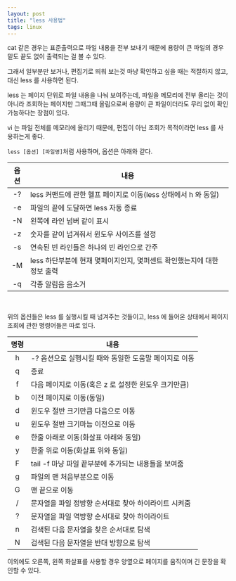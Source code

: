 ```yaml
---
layout: post
title: "less 사용법"
tags: linux
---
```


cat 같은 경우는 표준출력으로 파일 내용을 전부 보내기 때문에 용량이 큰 파일의 경우 밑도 끝도 없이 출력되는 걸 볼 수 있다.

그래서 일부분만 보거나, 편집기로 띄워 보는것 마냥 확인하고 싶을 때는 적절하지 않고, 대신 less 를 사용하면 된다.

less 는 페이지 단위로 파일 내용을 나눠 보여주는데, 파일을 메모리에 전부 올리는 것이 아니라 조회하는 페이지만 그때그때 올림으로써 용량이 큰 파일이더라도 무리 없이 확인 가능하다는 장점이 있다.

vi 는 파일 전체를 메모리에 올리기 때문에, 편집이 아닌 조회가 목적이라면 less 를 사용하는게 좋다.

```less [옵션] [파일명]```처럼 사용하며, 옵션은 아래와 같다.

| 옵션 | 내용 |
| :-: | --- |
| -? | less 커맨드에 관한 헬프 페이지로 이동(less 상태에서 h 와 동일) |
| -e | 파일의 끝에 도달하면 less 자동 종료 |
| -N | 왼쪽에 라인 넘버 같이 표시 |
| -z | 숫자를 같이 넘겨줘서 윈도우 사이즈를 설정 |
| -s | 연속된 빈 라인들은 하나의 빈 라인으로 간주 |
| -M | less 하단부분에 현재 몇페이지인지, 몇퍼센트 확인했는지에 대한 정보 출력 |
| -q | 각종 알림음 음소거 |

<br>

위의 옵션들은 less 를 실행시킬 때 넘겨주는 것들이고, less 에 들어온 상태에서 페이지 조회에 관한 명령어들은 따로 있다.

| 명령 | 내용 |
| :-: | --- |
| h | -? 옵션으로 실행시킬 때와 동일한 도움말 페이지로 이동 |
| q | 종료 |
| f | 다음 페이지로 이동(혹은 z 로 설정한 윈도우 크기만큼) |
| b | 이전 페이지로 이동(동일) |
| d | 윈도우 절반 크기만큼 다음으로 이동 |
| u | 윈도우 절반 크기마늠 이전으로 이동 |
| e | 한줄 아래로 이동(화살표 아래와 동일)
| y | 한줄 위로 이동(화살표 위와 동일)
| F | tail -f 마냥 파일 끝부분에 추가되는 내용들을 보여줌 |
| g | 파일의 맨 처음부분으로 이동 |
| G | 맨 끝으로 이동 |
| / | 문자열을 파일 정방향 순서대로 찾아 하이라이트 시켜줌 |
| ? | 문자열을 파일 역방향 순서대로 찾아 하이라이트 |
| n | 검색된 다음 문자열을 찾은 순서대로 탐색 |
| N | 검색된 다음 문자열을 반대 방향으로 탐색 |

이외에도 오른쪽, 왼쪽 화살표를 사용할 경우 양옆으로 페이지를 움직이며 긴 문장을 확인할 수 있다.